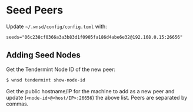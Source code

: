 # Seed Peers

Update `~/.wnsd/config/config.toml` with:

```text
seeds="06c238cf0366a3a3b83d1f0905fa186d4abe6e32@192.168.0.15:26656"
```

## Adding Seed Nodes

Get the Tendermint Node ID of the new peer:

```bash
$ wnsd tendermint show-node-id
```

Get the public hostname/IP for the machine to add as a new peer and update (`<node-id>@<host/IP>:26656`) the above list. Peers are separated by commas.


